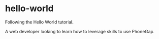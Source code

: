 # hello-world
Following the Hello World tutorial.

A web developer looking to learn how to leverage skills to use PhoneGap.
